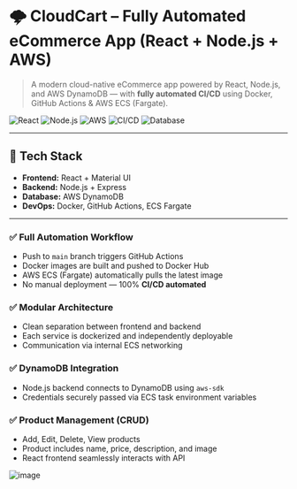 # 🌩️ CloudCart – Fully Automated eCommerce App (React + Node.js + AWS)

> A modern cloud-native eCommerce app powered by React, Node.js, and AWS DynamoDB — with **fully automated CI/CD** using Docker, GitHub Actions & AWS ECS (Fargate).

![React](https://img.shields.io/badge/Frontend-React-blue?logo=react)
![Node.js](https://img.shields.io/badge/Backend-Node.js-green?logo=node.js)
![AWS](https://img.shields.io/badge/Deployed%20on-AWS%20ECS-orange?logo=amazon-aws)
![CI/CD](https://img.shields.io/badge/CI%2FCD-GitHub%20Actions-blue?logo=githubactions)
![Database](https://img.shields.io/badge/Database-DynamoDB-darkblue?logo=amazon-dynamodb)

---

## 🚀 Tech Stack

- **Frontend:** React + Material UI  
- **Backend:** Node.js + Express  
- **Database:** AWS DynamoDB  
- **DevOps:** Docker, GitHub Actions, ECS Fargate

---

### ✅ Full Automation Workflow
- Push to `main` branch triggers GitHub Actions
- Docker images are built and pushed to Docker Hub
- AWS ECS (Fargate) automatically pulls the latest image
- No manual deployment — 100% **CI/CD automated**

### ✅ Modular Architecture
- Clean separation between frontend and backend
- Each service is dockerized and independently deployable
- Communication via internal ECS networking

### ✅ DynamoDB Integration
- Node.js backend connects to DynamoDB using `aws-sdk`
- Credentials securely passed via ECS task environment variables

### ✅ Product Management (CRUD)
- Add, Edit, Delete, View products
- Product includes name, price, description, and image
- React frontend seamlessly interacts with API

![image](https://github.com/user-attachments/assets/686202ed-5ca6-4efc-9f13-91e53341ff65)






